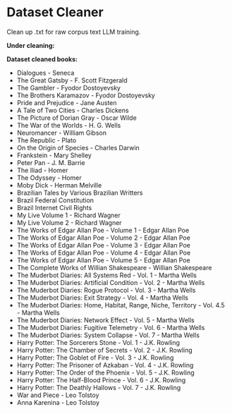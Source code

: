 # Dataset Cleaner

Clean up .txt for raw corpus text LLM training.

**Under cleaning:**


**Dataset cleaned books:**
- Dialogues - Seneca
- The Great Gatsby - F. Scott Fitzgerald
- The Gambler - Fyodor Dostoyevsky
- The Brothers Karamazov - Fyodor Dostoyevsky
- Pride and Prejudice - Jane Austen
- A Tale of Two Cities - Charles Dickens
- The Picture of Dorian Gray - Oscar Wilde
- The War of the Worlds - H. G. Wells
- Neuromancer - William Gibson
- The Republic - Plato
- On the Origin of Species - Charles Darwin
- Frankstein - Mary Shelley
- Peter Pan - J. M. Barrie
- The Iliad - Homer
- The Odyssey - Homer
- Moby Dick - Herman Melville
- Brazilian Tales by Various Brazilian Writters
- Brazil Federal Constitution
- Brazil Internet Civil Rights
- My Live Volume 1 - Richard Wagner
- My Live Volume 2 - Richard Wagner
- The Works of Edgar Allan Poe - Volume 1 - Edgar Allan Poe
- The Works of Edgar Allan Poe - Volume 2 - Edgar Allan Poe
- The Works of Edgar Allan Poe - Volume 3 - Edgar Allan Poe
- The Works of Edgar Allan Poe - Volume 4 - Edgar Allan Poe
- The Works of Edgar Allan Poe - Volume 5 - Edgar Allan Poe
- The Complete Works of Willian Shakespeare - Willian Shakespeare
- The Muderbot Diaries: All Systems Red - Vol. 1 - Martha Wells
- The Muderbot Diaries: Artificial Condition - Vol. 2 - Martha Wells
- The Muderbot Diaries: Rogue Protocol - Vol. 3 - Martha Wells
- The Muderbot Diaries: Exit Strategy - Vol. 4 - Martha Wells
- The Muderbot Diaries: Home, Habitat, Range, Niche, Territory - Vol. 4.5 - Martha Wells
- The Muderbot Diaries: Network Effect - Vol. 5 - Martha Wells
- The Muderbot Diaries: Fugitive Telemetry - Vol. 6 - Martha Wells
- The Muderbot Diaries: System Collapse - Vol. 7 - Martha Wells
- Harry Potter: The Sorcerers Stone - Vol. 1 - J.K. Rowling
- Harry Potter: The Chamber of Secrets - Vol. 2 - J.K. Rowling
- Harry Potter: The Goblet of Fire - Vol. 3 - J.K. Rowling
- Harry Potter: The Prisoner of Azkaban - Vol. 4 - J.K. Rowling
- Harry Potter: The Order of the Phoenix - Vol. 5 - J.K. Rowling
- Harry Potter: The Half-Blood Prince - Vol. 6 - J.K. Rowling
- Harry Potter: The Deathly Hallows - Vol. 7 - J.K. Rowling
- War and Piece - Leo Tolstoy
- Anna Karenina - Leo Tolstoy